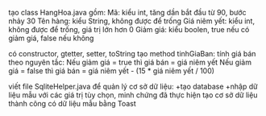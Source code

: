 tạo class HangHoa.java gồm:
Mã: kiểu int, tăng dần bắt đầu từ 90, bước nhảy 30
Tên hàng: kiểu String, không được để trống
Giá niêm yết: kiểu int, không được để trống, giá trị lớn hơn 0
Giảm giá: kiểu boolen, true nếu có giảm giá, false nếu không

có constructor, gtetter, setter, toString
tạo method tinhGiaBan: tính giá bán theo nguyên tắc:
Nếu giảm giá = true thì giá bán = giá niêm yết
Nếu giảm giá = false thì giá bán = giá niêm yết - (15 * giá niêm yết / 100)

viết file SqliteHelper.java để quản lý cơ sở dữ liệu:
+tạo database
+nhập dữ liệu mẫu với các giá trị tùy chọn, minh chứng đã thực hiện tạo
cơ sở dữ liệu thành công có dữ liệu mẫu bằng Toast

